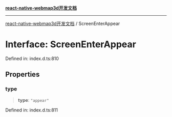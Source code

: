 [**react-native-webmap3d开发文档**](../README.md)

***

[react-native-webmap3d开发文档](../globals.md) / ScreenEnterAppear

# Interface: ScreenEnterAppear

Defined in: index.d.ts:810

## Properties

### type

> **type**: `"appear"`

Defined in: index.d.ts:811
